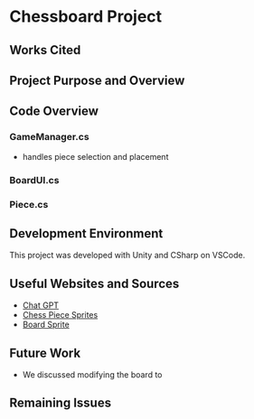 # Chessboard Project

## Works Cited





## Project Purpose and Overview




## Code Overview
### GameManager.cs 
- handles piece selection and placement

### BoardUI.cs

### Piece.cs


## Development Environment

This project was developed with Unity and CSharp on VSCode.

## Useful Websites and Sources

- [Chat GPT](https://chatgpt.com/)
- [Chess Piece Sprites](https://commons.wikimedia.org/wiki/Category:PNG_chess_pieces/Standard_transparent)
- [Board Sprite](https://en.m.wikipedia.org/wiki/File:Chessboard480.svg)


## Future Work
- We discussed modifying the board to 

## Remaining Issues
